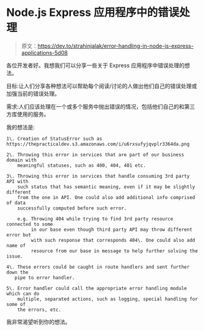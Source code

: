 # Node.js Express 应用程序中的错误处理

> 原文：<https://dev.to/strahinjalak/error-handling-in-node-js-express-applications-5d08>

各位开发者好。我想我们可以分享一些关于 Express 应用程序中错误处理的想法。

目标:让人们分享各种想法可以帮助每个阅读/讨论的人做出他们自己的错误处理或加强当前的错误处理。

需求:人们应该处理在一个或多个服务中抛出错误的情况，包括他们自己的和第三方库使用的服务。

我的想法是:

```
1\. Creation of StatusError such as
https://thepracticaldev.s3.amazonaws.com/i/u6rxsufyjqvplr3364da.png

2\. Throwing this error in services that are part of our business domain with         
    meaningful statuses, such as 400, 404, 401 etc.

3\. Throwing this error in services that handle consuming 3rd party API with 
    such status that has semantic meaning, even if it may be slightly different 
    from the one in API. One could also add additional info comprised of data 
    successfully computed before such error. 

    e.g. Throwing 404 while trying to find 3rd party resource connected to some 
         in our base even though third party API may throw different error but 
         with such response that corresponds 404\. One could also add name of 
         resource from our base in message to help further solving the issue.

4\. These errors could be caught in route handlers and sent further down the 
   pipe to error handler.

5\. Error handler could call the appropriate error handling module which can do 
    multiple, separated actions, such as logging, special handling for some of 
    the errors, etc. 
```

我非常渴望听到你的想法。
